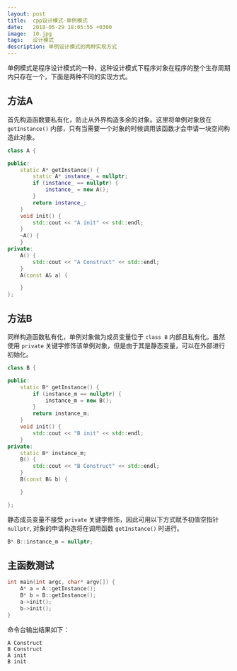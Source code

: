 ```yaml
---
layout: post
title:  cpp设计模式-单例模式
date:   2018-05-29 18:05:55 +0300
image:  10.jpg
tags:   设计模式
description: 单例设计模式的两种实现方式                                                                                                                                                            
---
```


单例模式是程序设计模式的一种，这种设计模式下程序对象在程序的整个生存周期内只存在一个，下面是两种不同的实现方式。

## 方法A
首先构造函数要私有化，防止从外界构造多余的对象。这里将单例对象放在 ```getInstance()``` 内部，只有当需要一个对象的时候调用该函数才会申请一块空间构造此对象。
```cpp
class A {

public:
    static A* getInstance() {
        static A* instance_ = nullptr;
        if (instance_ == nullptr) {
            instance_ = new A();
        }
        return instance_;
    }
    void init() {
        std::cout << "A init" << std::endl;
    }
    ~A() {
    }
private:
    A() {
        std::cout << "A Construct" << std::endl;
    }
    A(const A& a) {

    }
};
```
## 方法B
同样构造函数私有化，单例对象做为成员变量位于 ```class B``` 内部且私有化。虽然使用 ```private``` 关键字修饰该单例对象，但是由于其是静态变量，可以在外部进行初始化。
```cpp
class B {

public:
    static B* getInstance() {
        if (instance_m == nullptr) {
            instance_m = new B();
        }
        return instance_m;
    }
    void init() {
        std::cout << "B init" << std::endl;
    }
private:
    static B* instance_m;
    B() {
        std::cout << "B Construct" << std::endl;
    }
    B(const B& b) {

    }

};
```
静态成员变量不接受 ```private``` 关键字修饰，因此可用以下方式赋予初值空指针 ```nullptr```, 对象的申请构造将在调用函数 ```getInstance()``` 时进行。
```cpp
B* B::instance_m = nullptr;
```

## 主函数测试

```cpp
int main(int argc, char* argv[]) {
    A* a = A::getInstance();
    B* b = B::getInstance();
    a->init();
    b->init();
}
```
命令台输出结果如下：
```
A Construct
B Construct
A init
B init
```